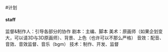#计划

#### staff
监督&制作人：引导各部分的协作
剧本：主编、脚本
美术：原画师（如果企划变大，可以请3D与3D原画师）、背景、上色（也许可以不那么严格）
音效：配音、音效、音效监督、音乐（bgm）
技术：制作、开发、监督
